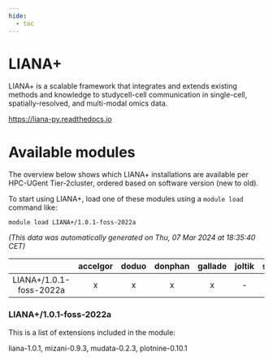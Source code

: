 ```yaml
---
hide:
  - toc
---
```


LIANA+
======


LIANA+ is a scalable framework that integrates and extends existing methods and knowledge to studycell-cell communication in single-cell, spatially-resolved, and multi-modal omics data.

https://liana-py.readthedocs.io
# Available modules


The overview below shows which LIANA+ installations are available per HPC-UGent Tier-2cluster, ordered based on software version (new to old).

To start using LIANA+, load one of these modules using a `module load` command like:

```shell
module load LIANA+/1.0.1-foss-2022a
```

*(This data was automatically generated on Thu, 07 Mar 2024 at 18:35:40 CET)*  

| |accelgor|doduo|donphan|gallade|joltik|skitty|
| :---: | :---: | :---: | :---: | :---: | :---: | :---: |
|LIANA+/1.0.1-foss-2022a|x|x|x|x|-|x|


### LIANA+/1.0.1-foss-2022a

This is a list of extensions included in the module:

liana-1.0.1, mizani-0.9.3, mudata-0.2.3, plotnine-0.10.1
